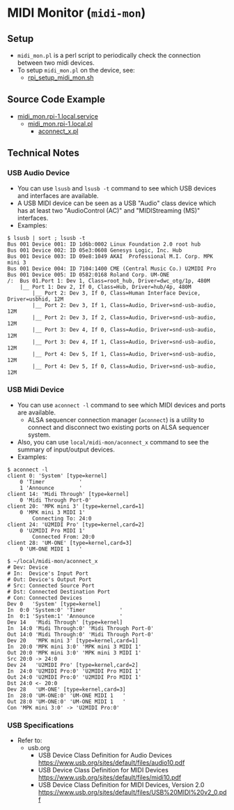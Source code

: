 # MIDI Monitor (`midi-mon`)

## Setup

- `midi_mon.pl` is a perl script to periodically check the connection between two midi devices.
- To setup `midi_mon.pl` on the device, see:
  - [rpi_setup_midi_mon.sh](../../rpi_setup_midi_mon.sh)

## Source Code Example

- [midi_mon.rpi-1.local.service](midi_mon.rpi-1.local.service)
  - [midi_mon.rpi-1.local.pl](midi_mon.rpi-1.local.pl)
    - [aconnect_x.pl](aconnect_x.pl)

## Technical Notes

### USB Audio Device

- You can use `lsusb` and `lsusb -t` command to see which USB devices and interfaces are available.
- A USB MIDI device can be seen as a USB "Audio" class device which has at least two "AudioControl (AC)" and "MIDIStreaming (MS)" interfaces.
- Examples:

```shell
$ lsusb | sort ; lsusb -t
Bus 001 Device 001: ID 1d6b:0002 Linux Foundation 2.0 root hub
Bus 001 Device 002: ID 05e3:0608 Genesys Logic, Inc. Hub
Bus 001 Device 003: ID 09e8:1049 AKAI  Professional M.I. Corp. MPK mini 3
Bus 001 Device 004: ID 7104:1400 CME (Central Music Co.) U2MIDI Pro
Bus 001 Device 005: ID 0582:0168 Roland Corp. UM-ONE
/:  Bus 01.Port 1: Dev 1, Class=root_hub, Driver=dwc_otg/1p, 480M
    |__ Port 1: Dev 2, If 0, Class=Hub, Driver=hub/4p, 480M
        |__ Port 2: Dev 3, If 0, Class=Human Interface Device, Driver=usbhid, 12M
        |__ Port 2: Dev 3, If 1, Class=Audio, Driver=snd-usb-audio, 12M
        |__ Port 2: Dev 3, If 2, Class=Audio, Driver=snd-usb-audio, 12M
        |__ Port 3: Dev 4, If 0, Class=Audio, Driver=snd-usb-audio, 12M
        |__ Port 3: Dev 4, If 1, Class=Audio, Driver=snd-usb-audio, 12M
        |__ Port 4: Dev 5, If 1, Class=Audio, Driver=snd-usb-audio, 12M
        |__ Port 4: Dev 5, If 0, Class=Audio, Driver=snd-usb-audio, 12M
```

### USB Midi Device

- You can use `aconnect -l` command to see which MIDI devices and ports are available.
  - ALSA sequencer connection manager (`aconnect`) is a utility to connect and disconnect two existing ports on ALSA sequencer system.
- Also, you can use `local/midi-mon/aconnect_x` command to see the summary of input/output devices.
- Examples:

```shell
$ aconnect -l
client 0: 'System' [type=kernel]
    0 'Timer           '
    1 'Announce        '
client 14: 'Midi Through' [type=kernel]
    0 'Midi Through Port-0'
client 20: 'MPK mini 3' [type=kernel,card=1]
    0 'MPK mini 3 MIDI 1'
        Connecting To: 24:0
client 24: 'U2MIDI Pro' [type=kernel,card=2]
    0 'U2MIDI Pro MIDI 1'
        Connected From: 20:0
client 28: 'UM-ONE' [type=kernel,card=3]
    0 'UM-ONE MIDI 1   '
```

```shell
$ ~/local/midi-mon/aconnect_x
# Dev: Device
# In:  Device's Input Port
# Out: Device's Output Port
# Src: Connected Source Port
# Dst: Connected Destination Port
# Con: Connected Devices
Dev 0   'System' [type=kernel]
In  0:0 'System:0' 'Timer           '
In  0:1 'System:1' 'Announce        '
Dev 14   'Midi Through' [type=kernel]
In  14:0 'Midi Through:0' 'Midi Through Port-0'
Out 14:0 'Midi Through:0' 'Midi Through Port-0'
Dev 20   'MPK mini 3' [type=kernel,card=1]
In  20:0 'MPK mini 3:0' 'MPK mini 3 MIDI 1'
Out 20:0 'MPK mini 3:0' 'MPK mini 3 MIDI 1'
Src 20:0 -> 24:0
Dev 24   'U2MIDI Pro' [type=kernel,card=2]
In  24:0 'U2MIDI Pro:0' 'U2MIDI Pro MIDI 1'
Out 24:0 'U2MIDI Pro:0' 'U2MIDI Pro MIDI 1'
Dst 24:0 <- 20:0
Dev 28   'UM-ONE' [type=kernel,card=3]
In  28:0 'UM-ONE:0' 'UM-ONE MIDI 1   '
Out 28:0 'UM-ONE:0' 'UM-ONE MIDI 1   '
Con 'MPK mini 3:0' -> 'U2MIDI Pro:0'
```

### USB Specifications

- Refer to:
  - usb.org
    - USB Device Class Definition for Audio Devices
      <https://www.usb.org/sites/default/files/audio10.pdf>
    - USB Device Class Definition for MIDI Devices
      <https://www.usb.org/sites/default/files/midi10.pdf>
    - USB Device Class Definition for MIDI Devices, Version 2.0
      <https://www.usb.org/sites/default/files/USB%20MIDI%20v2_0.pdf>
